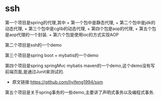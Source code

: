# ssh

第一个项目是spring的代理,其中
    + 第一个包中是静态代理,
    + 第二个包中是jdk的动态代理,
    + 第三个包中是cglib的动态代理,
    + 第四个包是aop的代理,
    + 第五个包是aop代理的一个封装.
    + 第六个包是使用ioc的方式实现AOP

第二个项目是ssh的一个demo

第三个项目是spring boot + mybatis的一个demo

第四个项目是spring springMvc mybatis maven的一个demo,这个demo没有写前端页面,是通过Junit来测试的.
+ 原文链接:https://github.com/liyifeng1994/ssm

第五个项目是关于spring事务的一些demo,主要讲了声明式事务以及编程式事务.
